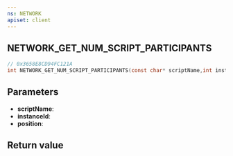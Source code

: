 ```yaml
---
ns: NETWORK
apiset: client
---
```

## NETWORK_GET_NUM_SCRIPT_PARTICIPANTS

```c
// 0x3658E8CD94FC121A
int NETWORK_GET_NUM_SCRIPT_PARTICIPANTS(const char* scriptName,int instanceId,Hash position);
```


## Parameters
* **scriptName**:
* **instanceId**:
* **position**:

## Return value

